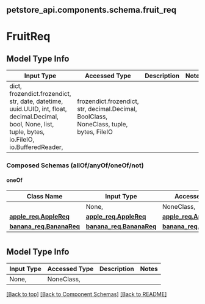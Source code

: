 <a name="top"></a>
## petstore_api.components.schema.fruit_req
# FruitReq

## Model Type Info
Input Type | Accessed Type | Description | Notes
------------ | ------------- | ------------- | -------------
dict, frozendict.frozendict, str, date, datetime, uuid.UUID, int, float, decimal.Decimal, bool, None, list, tuple, bytes, io.FileIO, io.BufferedReader,  | frozendict.frozendict, str, decimal.Decimal, BoolClass, NoneClass, tuple, bytes, FileIO |  | 

### Composed Schemas (allOf/anyOf/oneOf/not)
#### oneOf
Class Name | Input Type | Accessed Type | Description | Notes
------------- | ------------- | ------------- | ------------- | -------------
[](#) | None,  | NoneClass,  |  | 
[**apple_req.AppleReq**](apple_req.AppleReq.md) | [**apple_req.AppleReq**](apple_req.AppleReq.md) | [**apple_req.AppleReq**](apple_req.AppleReq.md) |  | 
[**banana_req.BananaReq**](banana_req.BananaReq.md) | [**banana_req.BananaReq**](banana_req.BananaReq.md) | [**banana_req.BananaReq**](banana_req.BananaReq.md) |  | 

# 

## Model Type Info
Input Type | Accessed Type | Description | Notes
------------ | ------------- | ------------- | -------------
None,  | NoneClass,  |  | 

[[Back to top]](#top) [[Back to Component Schemas]](../../../README.md#Component-Schemas) [[Back to README]](../../../README.md)